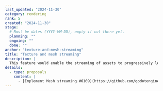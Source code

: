 ```yaml
---
last_updated: "2024-11-30"
category: rendering
rank: 5
created: "2024-11-30"
stage:
  # Must be dates (YYYY-MM-DD), empty if not there yet.
  planning: ""
  ongoing: ""
  done: ""
anchor: "texture-and-mesh-streaming"
title: "Texture and mesh streaming"
description: |
  This feature would enable the streaming of assets to progressively load scenes, textures, and models in order to boost performance and loading times.
details:
  - type: proposals
    content: |
      - [Implement Mesh streaming #6109](https://github.com/godotengine/godot-proposals/issues/6109)
---
```

